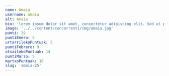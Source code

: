 ```yaml
---
nome: Amaia
username: amaia
alt: Amaia
bio: 'lorem ipsum dolor sit amet, consectetur adipiscing elit. Sed ut purus eget'
image: '../../content/concorrenti/img/amaia.jpg'
punti: 29
puntiEnero: 5
urtarrilekoPuntuak: 5
puntiFebrero: 9
otsailekoPuntuak: 14
puntiMarzo: 5
martxoPuntuak: 10
slug: 'amaia-25'
---
```

